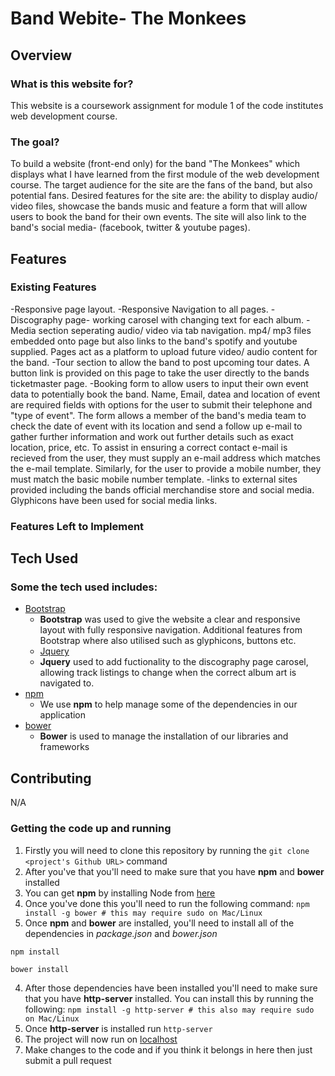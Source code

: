 # Band Webite- The Monkees

## Overview

### What is this website for?

This website is a coursework assignment for module 1 of the code institutes web development course.

### The goal?

To build a website (front-end only) for the band "The Monkees" which displays what I have learned from the first module of the web development course. The target audience for the site are the fans of the band, but also potential fans.
Desired features for the site are: the ability to display audio/ video files, showcase the bands music and feature a form that will allow users to book the band for their own events. The site will also link to the band's social media- (facebook, twitter & youtube pages).

## Features

### Existing Features
-Responsive page layout.
-Responsive Navigation to all pages.
-Discography page- working carosel with changing text for each album.
-Media section seperating audio/ video via tab navigation. mp4/ mp3 files embedded onto page but also links to the band's spotify and youtube supplied. Pages act as a platform to upload future video/ audio content for the band.
-Tour section to allow the band to post upcoming tour dates. A button link is provided on this page to take the user directly to the bands ticketmaster page.
-Booking form to allow users to input their own event data to potentially book the band. Name, Email, datea and location of event are required fields with options for the user to submit their telephone and "type of event". The form allows a member of the band's media team to check the date of event with its location and send a follow up e-mail to gather further information and work out further details such as exact location, price, etc. To assist in ensuring a correct contact e-mail is recieved from the user, they must supply an e-mail address which matches the e-mail template. Similarly, for the user to provide a mobile number, they must match the basic mobile number template.
-links to external sites provided including the bands official merchandise store and social media. Glyphicons have been used for social media links.

### Features Left to Implement


## Tech Used

### Some the tech used includes:

- [Bootstrap](http://getbootstrap.com/)
	- **Bootstrap** was used to give the website a clear and responsive layout with fully responsive navigation. Additional features from Bootstrap where also utilised such as glyphicons, buttons etc. 
  - [Jquery](http://code.jquery.com)
  - **Jquery** used to add fuctionality to the discography page carosel, allowing track listings to change when the correct album art is navigated to.
- [npm](https://www.npmjs.com/)
	- We use **npm** to help manage some of the dependencies in our application
- [bower](https://bower.io/)
	- **Bower** is used to manage the installation of our libraries and frameworks
 
## Contributing
N/A

### Getting the code up and running
1. Firstly you will need to clone this repository by running the ```git clone <project's Github URL>``` command
2. After you've that you'll need to make sure that you have **npm** and **bower** installed
  1. You can get **npm** by installing Node from [here](https://nodejs.org/en/)
  2. Once you've done this you'll need to run the following command:
  	 `npm install -g bower # this may require sudo on Mac/Linux`
3. Once **npm** and **bower** are installed, you'll need to install all of the dependencies in *package.json* and *bower.json*
  ```
  npm install

  bower install
  ```
4. After those dependencies have been installed you'll need to make sure that you have **http-server** installed. You can install this by running the following: ```npm install -g http-server # this also may require sudo on Mac/Linux```
5. Once **http-server** is installed run ```http-server```
6. The project will now run on [localhost](http://127.0.0.1:8080)
7. Make changes to the code and if you think it belongs in here then just submit a pull request